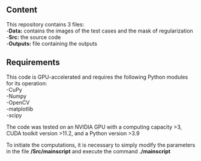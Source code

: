 

## Content

This repository contains 3 files:  
-**Data:** contains the images of the test cases and the mask of regularization   
-**Src:** the source code  
-**Outputs:** file containing the outputs    
## Requirements

This code is GPU-accelerated and requires the following Python modules for its operation:  
-CuPy   
-Numpy  
-OpenCV  
-matplotlib  
-scipy  

The code was tested on an NVIDIA GPU with a computing capacity >3, CUDA toolkit version >11.2, and a Python version >3.9

To initiate the computations, it is necessary to simply modify the parameters in the file **/Src/mainscript**  and execute the command **./mainscript**   
